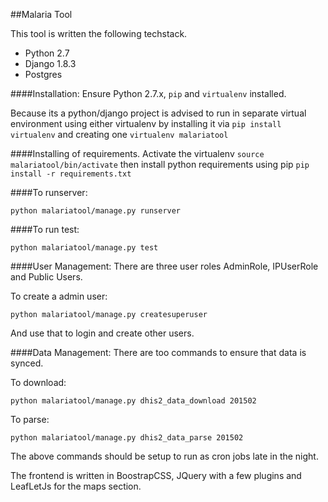 ##Malaria Tool

This tool is written the following techstack.

- Python 2.7
- Django 1.8.3
- Postgres


####Installation:
Ensure Python 2.7.x, `pip` and `virtualenv` installed. 

Because its a python/django project is advised to run in separate virtual environment using either virtualenv by installing it via `pip install virtualenv` and creating one `virtualenv malariatool` 

####Installing of requirements.
Activate the virtualenv `source malariatool/bin/activate`
then install python requirements using pip `pip install -r requirements.txt `   

####To runserver:

`python malariatool/manage.py runserver`

####To run test:

`python malariatool/manage.py test`

####User Management:
There are three user roles AdminRole, IPUserRole and Public Users.

To create a admin user:

`python malariatool/manage.py createsuperuser`

And use that to login and create other users.

####Data Management:
There are too commands to ensure that data is synced.

To download:

`python malariatool/manage.py dhis2_data_download 201502`

To parse:

`python malariatool/manage.py dhis2_data_parse 201502`

The above commands should be setup to run as cron jobs late in the night. 

The frontend is written in BoostrapCSS, JQuery with a few plugins and LeafLetJs for the maps section.


